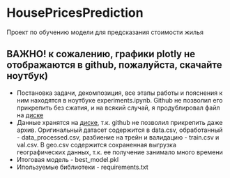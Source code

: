 # HousePricesPrediction
Проект по обучению модели для предсказания стоимости жилья

## ВАЖНО! к сожалению, графики plotly не отображаются в github, пожалуйста, скачайте ноутбук)

- Постановка задачи, декомпозиция, все этапы работы и пояснения к ним находятся в ноутбуке experiments.ipynb. Github не позволил его прикрепить без сжатия, и на всякий случай, я продублировал файл на [диске](https://disk.yandex.ru/d/osL--0eSs_u60g)  
- Данные хранятся на [диске](https://disk.yandex.ru/d/osL--0eSs_u60g), т.к. github не позволил прикрепить даже архив. Оригинальный датасет содержится в data.csv, обработанный - data_processed.csv, разбиение на трейн и валидацию - train.csv и val.csv. В geo.csv содержится сохраненная выгрузка географических данных, т.к. ее получение занимало много времени  
- Итоговая модель - best_model.pkl  
- Ипользуемые библиотеки - requirements.txt  

